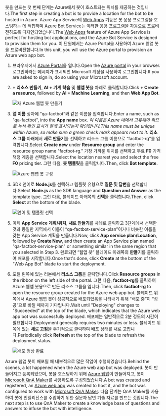 <span data-ttu-id="02e4f-101">봇을 만드는 첫 번째 단계는 Azure에서 봇이 호스트되는 위치를 제공하는 것입니다.</span><span class="sxs-lookup"><span data-stu-id="02e4f-101">The first step in creating a bot is to provide a location for the bot to be hosted in Azure.</span></span> <span data-ttu-id="02e4f-102">Azure App Service의 [Web Apps](https://azure.microsoft.com/services/app-service/web/) 기능은 봇 응용 프로그램을 호스팅하는 데 적합하며 Azure Bot Service는 이러한 응용 프로그램을 자동으로 프로비전하도록 디자인되었습니다.</span><span class="sxs-lookup"><span data-stu-id="02e4f-102">The [Web Apps](https://azure.microsoft.com/services/app-service/web/) feature of Azure App Service is perfect for hosting bot applications, and the Azure Bot Service is designed to provision them for you.</span></span> <span data-ttu-id="02e4f-103">이 단원에서는 Azure Portal을 사용하여 Azure 웹앱 봇을 프로비전합니다.</span><span class="sxs-lookup"><span data-stu-id="02e4f-103">In this unit, you will use the Azure portal to provision an Azure web app bot.</span></span>

1. <span data-ttu-id="02e4f-104">브라우저에서 [Azure Portal](https://portal.azure.com/?azure-portal=true)을 엽니다.</span><span class="sxs-lookup"><span data-stu-id="02e4f-104">Open the [Azure portal](https://portal.azure.com/?azure-portal=true) in your browser.</span></span> <span data-ttu-id="02e4f-105">로그인하라는 메시지가 표시되면 Microsoft 계정을 사용하여 로그인합니다.</span><span class="sxs-lookup"><span data-stu-id="02e4f-105">If you are asked to sign in, do so using your Microsoft account.</span></span>

1. <span data-ttu-id="02e4f-106">**+ 리소스 만들기**, **AI + 기계 학습** 및 **웹앱 봇**을 차례로 클릭합니다.</span><span class="sxs-lookup"><span data-stu-id="02e4f-106">Click **+ Create a resource**, followed by **AI + Machine Learning**, and then **Web App Bot**.</span></span>
 
    ![새 Azure 웹앱 봇 만들기](../media-draft/2-new-bot-service.png)

1. <span data-ttu-id="02e4f-108">**앱 이름** 상자에 “qa-factbot”와 같은 이름을 입력합니다.</span><span class="sxs-lookup"><span data-stu-id="02e4f-108">Enter a name, such as "qa-factbot", into the **App name** box.</span></span> <span data-ttu-id="02e4f-109">*이 이름은 Azure 내에서 고유해야 하므로 녹색 확인 표시가 옆에 표시되는지 확인합니다.*</span><span class="sxs-lookup"><span data-stu-id="02e4f-109">*This name must be unique within Azure, so make sure a green check mark appears next to it.*</span></span> <span data-ttu-id="02e4f-110">**리소스 그룹** 아래에서 **새로 만들기**를 선택하고 리소스 그룹 이름으로 “factbot-rg”를 입력합니다.</span><span class="sxs-lookup"><span data-stu-id="02e4f-110">Select **Create new** under **Resource group** and enter the resource group name "factbot-rg."</span></span> <span data-ttu-id="02e4f-111">가장 가까운 위치를 선택하고 무료 **F0** 가격 책정 계층을 선택합니다.</span><span class="sxs-lookup"><span data-stu-id="02e4f-111">Select the location nearest you and select the free **F0** pricing tier.</span></span> <span data-ttu-id="02e4f-112">그런 다음, **봇 템플릿**을 클릭합니다.</span><span class="sxs-lookup"><span data-stu-id="02e4f-112">Then, click **Bot template**.</span></span>

    ![Azure 웹앱 봇 구성](../media-draft/2-portal-start-bot-creation.png)

1. <span data-ttu-id="02e4f-114">SDK 언어로 **Node.js**를 선택하고 템플릿 유형으로 **질문 및 답변**을 선택합니다.</span><span class="sxs-lookup"><span data-stu-id="02e4f-114">Select **Node.js** as the SDK language and **Question and Answer** as the template type.</span></span> <span data-ttu-id="02e4f-115">그런 다음, 블레이드 아래쪽의 **선택**을 클릭합니다.</span><span class="sxs-lookup"><span data-stu-id="02e4f-115">Then, click **Select** at the bottom of the blade.</span></span>   
  
    ![언어 및 템플릿 선택](../media-draft/2-portal-select-template.png)

1. <span data-ttu-id="02e4f-117">이제 **App Service 계획/위치**, **새로 만들기**를 차례로 클릭하고 3단계에서 선택한 것과 동일한 지역에서 이름이 “qa-factbot-service-plan”이거나 비슷한 이름을 갖는 App Service 계획을 만듭니다.</span><span class="sxs-lookup"><span data-stu-id="02e4f-117">Now, click **App service plan/Location**, followed by **Create New**, and then create an App Service plan named "qa-factbot-service-plan" or something similar in the same region that you selected in Step 3.</span></span> <span data-ttu-id="02e4f-118">완료되면 “웹앱 봇” 블레이드 아래쪽의 **만들기**를 클릭하여 배포를 시작합니다.</span><span class="sxs-lookup"><span data-stu-id="02e4f-118">Once that's done, click **Create** at the bottom of the "Web App Bot" blade to start the deployment.</span></span> 

1. <span data-ttu-id="02e4f-119">포털 왼쪽에 있는 리본에서 **리소스 그룹**을 클릭합니다.</span><span class="sxs-lookup"><span data-stu-id="02e4f-119">Click **Resource groups** in the ribbon on the left side of the portal.</span></span> <span data-ttu-id="02e4f-120">그런 다음, **factbot-rg**를 클릭하여 Azure 웹앱 봇용으로 만든 리소스 그룹을 엽니다.</span><span class="sxs-lookup"><span data-stu-id="02e4f-120">Then, click **factbot-rg** to open the resource group created for the Azure web app bot.</span></span> <span data-ttu-id="02e4f-121">블레이드 위쪽에서 Azure 웹앱 봇이 성공적으로 배포되었음을 나타내기 위해 “배포 중”이 “성공”으로 바뀔 때까지 기다립니다.</span><span class="sxs-lookup"><span data-stu-id="02e4f-121">Wait until "Deploying" changes to "Succeeded" at the top of the blade, which indicates that the Azure web app bot was successfully deployed.</span></span> <span data-ttu-id="02e4f-122">배포에는 일반적으로 2분 정도의 시간이 필요합니다.</span><span class="sxs-lookup"><span data-stu-id="02e4f-122">Deployment generally requires two minutes or less.</span></span> <span data-ttu-id="02e4f-123">블레이드 위쪽에 있는 **새로 고침**을 주기적으로 클릭하여 배포 상태를 새로 고칩니다.</span><span class="sxs-lookup"><span data-stu-id="02e4f-123">Periodically click **Refresh** at the top of the blade to refresh the deployment status.</span></span>

    ![배포 정상 완료](../media-draft/2-deployment-succeeded.png)
  
<span data-ttu-id="02e4f-125">Azure 웹앱 봇이 배포될 때 내부적으로 많은 작업이 수행되었습니다.</span><span class="sxs-lookup"><span data-stu-id="02e4f-125">Behind the scenes, a lot happened when the Azure web app bot was deployed.</span></span> <span data-ttu-id="02e4f-126">봇이 만들어지고 등록되었으며, 봇을 호스팅하기 위해 [Azure 웹앱](https://azure.microsoft.com/services/app-service/web/)이 만들어지고, 봇이 [Microsoft QnA Maker](https://www.qnamaker.ai/)를 사용하도록 구성되었습니다.</span><span class="sxs-lookup"><span data-stu-id="02e4f-126">A bot was created and registered, an [Azure web app](https://azure.microsoft.com/services/app-service/web/) was created to host it, and the bot was configured to work with [Microsoft QnA Maker](https://www.qnamaker.ai/).</span></span> <span data-ttu-id="02e4f-127">다음 단계는 QnA Maker를 사용하여 봇에 인텔리전스를 주입하기 위한 질문과 답변 기술 자료를 만드는 것입니다.</span><span class="sxs-lookup"><span data-stu-id="02e4f-127">The next step is to use QnA Maker to create a knowledge base of questions and answers to infuse the bot with intelligence.</span></span>